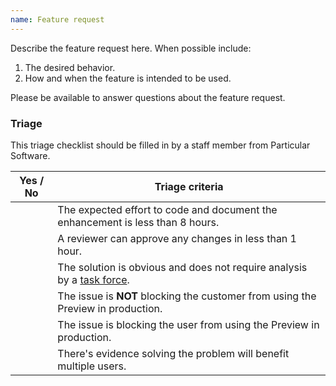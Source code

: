 ```yaml
---
name: Feature request
---
```


Describe the feature request here. When possible include:

1. The desired behavior.
1. How and when the feature is intended to be used.

Please be available to answer questions about the feature request.

### Triage

This triage checklist should be filled in by a staff member from Particular Software.

| Yes / No | Triage criteria          |
|--------|--------------------------------|
|        | The expected effort to code and document the enhancement is less than 8 hours. |
|        | A reviewer can approve any changes in less than 1 hour. |
|        | The solution is obvious and does not require analysis by a [task force](https://particular.net/careers/work-culture). |
|        | The issue is **NOT** blocking the customer from using the Preview in production. |
|        | The issue is blocking the user from using the Preview in production. |
|        | There's evidence solving the problem will benefit multiple users. |